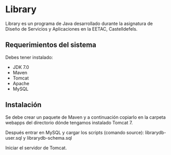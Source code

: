 # Library

Library es un programa de Java desarrollado durante la asignatura de Diseño de Servicios y Aplicaciones en la EETAC, Castelldefels.

## Requerimientos del sistema
Debes tener instalado:

- JDK 7.0
- Maven
- Tomcat
- Apache
- MySQL

## Instalación

Se debe crear un paquete de Maven y a continuación copiarlo en la carpeta webapps del directorio dónde tengamos instalado Tomcat 7.

Después entrar en MySQL y cargar los scripts (comando source): librarydb-user.sql y librarydb-schema.sql

Iniciar el servidor de Tomcat.
